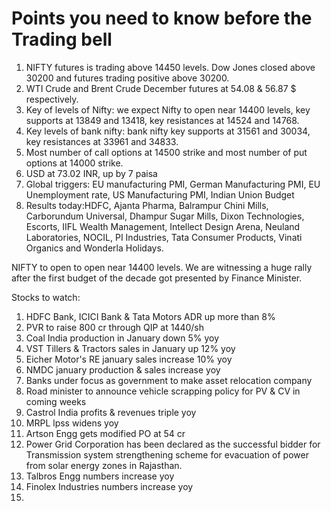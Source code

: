 # Points you need to know before the Trading bell
1. NIFTY futures is trading above 14450 levels. Dow Jones closed above 30200 and futures trading positive above 30200.
2. WTI Crude and Brent Crude December futures at 54.08 & 56.87 $ respectively. 
3. Key of levels of Nifty: we expect Nifty to open near 14400 levels, key supports at 13849 and 13418, key resistances at 14524 and 14768.
4. Key levels of bank nifty: bank nifty key supports at 31561 and 30034, key resistances at 33961 and 34833.
5. Most number of call options at 14500 strike and most number of put options at 14000 strike.
6. USD at 73.02 INR, up by 7 paisa
7. Global triggers: EU manufacturing PMI, German Manufacturing PMI, EU Unemployment rate, US Manufacturing PMI, Indian Union Budget
8. Results today:HDFC, Ajanta Pharma, Balrampur Chini Mills, Carborundum Universal, Dhampur Sugar Mills, Dixon Technologies, Escorts, IIFL Wealth Management, Intellect Design Arena, Neuland Laboratories, NOCIL, PI Industries, Tata Consumer Products, Vinati Organics and Wonderla Holidays.

NIFTY to open to open near 14400 levels. We are witnessing a huge rally after the first budget of the decade got presented by Finance Minister.

Stocks to watch:
1. HDFC Bank, ICICI Bank & Tata Motors ADR up more than 8%
2. PVR to raise 800 cr through QIP at 1440/sh
3. Coal India production in January down 5% yoy
4. VST Tillers & Tractors sales in January up 12% yoy 
5. Eicher Motor's RE january sales increase 10% yoy
6. NMDC january production & sales increase yoy
7. Banks under focus as government to make asset relocation company
8. Road minister to announce vehicle scrapping policy for PV & CV in coming weeks
9. Castrol India profits & revenues triple yoy
10. MRPL lpss widens yoy
11. Artson Engg gets modified PO at 54 cr
12. Power Grid Corporation has been declared as the successful bidder for Transmission system strengthening scheme for evacuation of power from solar energy zones in Rajasthan.
13. Talbros Engg numbers increase yoy
14. Finolex Industries numbers increase yoy
15. 
